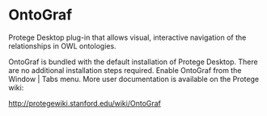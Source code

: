 OntoGraf
====================

Protege Desktop plug-in that allows visual, interactive navigation of the relationships in OWL ontologies.

OntoGraf is bundled with the default installation of Protege Desktop.  There are no additional installation steps required.  Enable OntoGraf from the Window | Tabs menu.  More user documentation is available on the Protege wiki:

http://protegewiki.stanford.edu/wiki/OntoGraf

